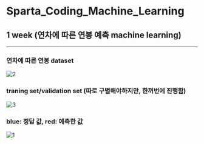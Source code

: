 # Sparta_Coding_Machine_Learning

## 1 week (연차에 따른 연봉 예측 machine learning)
------------

### 연차에 따른 연봉 dataset
![2](https://user-images.githubusercontent.com/47622991/123913266-f6a2b400-d9b8-11eb-8bee-8a0f2a2b2fc4.png)

### traning set/validation set (따로 구별해야하지만, 한꺼번에 진행함)
![3](https://user-images.githubusercontent.com/47622991/123913422-26ea5280-d9b9-11eb-9559-e723ca988050.PNG)

### blue: 정답 값, red: 예측한 값
![1](https://user-images.githubusercontent.com/47622991/123914044-ec34ea00-d9b9-11eb-9dc8-4a418366fdbd.png)


